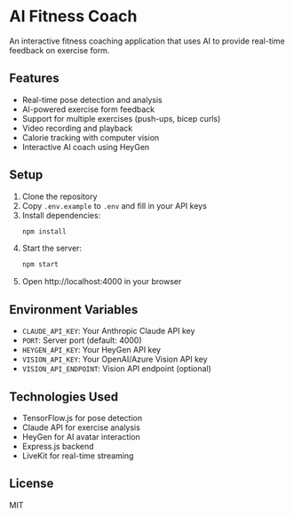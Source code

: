 # AI Fitness Coach

An interactive fitness coaching application that uses AI to provide real-time feedback on exercise form.

## Features

- Real-time pose detection and analysis
- AI-powered exercise form feedback
- Support for multiple exercises (push-ups, bicep curls)
- Video recording and playback
- Calorie tracking with computer vision
- Interactive AI coach using HeyGen

## Setup

1. Clone the repository
2. Copy `.env.example` to `.env` and fill in your API keys
3. Install dependencies:
   ```bash
   npm install
   ```
4. Start the server:
   ```bash
   npm start
   ```
5. Open http://localhost:4000 in your browser

## Environment Variables

- `CLAUDE_API_KEY`: Your Anthropic Claude API key
- `PORT`: Server port (default: 4000)
- `HEYGEN_API_KEY`: Your HeyGen API key
- `VISION_API_KEY`: Your OpenAI/Azure Vision API key
- `VISION_API_ENDPOINT`: Vision API endpoint (optional)

## Technologies Used

- TensorFlow.js for pose detection
- Claude API for exercise analysis
- HeyGen for AI avatar interaction
- Express.js backend
- LiveKit for real-time streaming

## License

MIT
